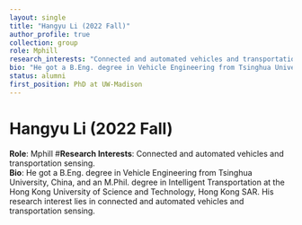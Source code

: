 ```yaml
---
layout: single
title: "Hangyu Li (2022 Fall)"
author_profile: true
collection: group
role: Mphill
research_interests: "Connected and automated vehicles and transportation sensing"
bio: "He got a B.Eng. degree in Vehicle Engineering from Tsinghua University, China, and an M.Phil. degree in Intelligent Transportation at the Hong Kong University of Science and Technology, Hong Kong SAR. His research interest lies in connected and automated vehicles and transportation sensing."
status: alumni
first_position: PhD at UW-Madison
---
```


# Hangyu Li (2022 Fall)

**Role**: Mphill 
#**Research Interests**: Connected and automated vehicles and transportation sensing.  
**Bio**: He got a B.Eng. degree in Vehicle Engineering from Tsinghua University, China, and an M.Phil. degree in Intelligent Transportation at the Hong Kong University of Science and Technology, Hong Kong SAR. His research interest lies in connected and automated vehicles and transportation sensing.
